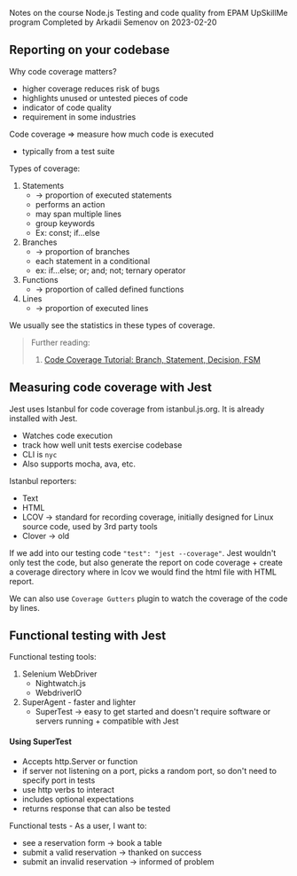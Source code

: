 Notes on the course Node.js Testing and code quality from EPAM UpSkillMe program
Completed by Arkadii Semenov on 2023-02-20

## Reporting on your codebase

Why code coverage matters?

- higher coverage reduces risk of bugs
- highlights unused or untested pieces of code
- indicator of code quality
- requirement in some industries

Code coverage => measure how much code is executed

- typically from a test suite

Types of coverage:

1. Statements
   - -> proportion of executed statements
   - performs an action
   - may span multiple lines
   - group keywords
   - Ex: const; if...else
2. Branches
   - -> proportion of branches
   - each statement in a conditional
   - ex: if...else; or; and; not; ternary operator
3. Functions
   - -> proportion of called defined functions
4. Lines
   - -> proportion of executed lines

We usually see the statistics in these types of coverage.

> Further reading:
>
> 1. [Code Coverage Tutorial: Branch, Statement, Decision, FSM](https://www.guru99.com/code-coverage.html)

## Measuring code coverage with Jest

Jest uses Istanbul for code coverage from istanbul.js.org. It is already installed with Jest.

- Watches code execution
- track how well unit tests exercise codebase
- CLI is `nyc`
- Also supports mocha, ava, etc.

Istanbul reporters:

- Text
- HTML
- LCOV -> standard for recording coverage, initially designed for Linux source code, used by 3rd party tools
- Clover -> old

If we add into our testing code `"test": "jest --coverage"`. Jest wouldn't only test the code, but also generate the report on code coverage + create a coverage directory where in lcov we would find the html file with HTML report.

We can also use `Coverage Gutters` plugin to watch the coverage of the code by lines.

## Functional testing with Jest

Functional testing tools:

1. Selenium WebDriver
   - Nightwatch.js
   - WebdriverIO
2. SuperAgent - faster and lighter
   - SuperTest -> easy to get started and doesn't require software or servers running + compatible with Jest

#### Using SuperTest

- Accepts http.Server or function
- if server not listening on a port, picks a random port, so don't need to specify port in tests
- use http verbs to interact
- includes optional expectations
- returns response that can also be tested

Functional tests - As a user, I want to:

- see a reservation form -> book a table
- submit a valid reservation -> thanked on success
- submit an invalid reservation -> informed of problem
